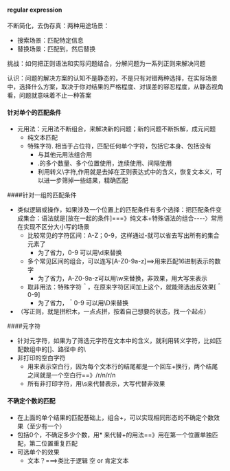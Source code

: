 #### regular expression

不断简化，去伪存真：两种用途场景：

* 搜索场景：匹配特定信息
* 替换场景：匹配到，然后替换

挑战：如何把正则语法和实际问题结合，分解问题为一系列正则来解决问题

认识：问题的解决方案的认知不是静态的，不是只有对错两种选择，在实际场景中，选择什么方案，取决于你对结果的严格程度、对误差的容忍程度，从静态视角看，问题就意味着不止一种答案



#### 针对单个的匹配条件

* 元用法：元用法不断组合，来解决新的问题；新的问题不断拆解，成元问题
  * 纯文本匹配
  * 特殊字符.  相当于占位符，匹配任何单个字符，包括它本身、包括没有
    * 与其他元用法组合用
    * .的多个数量、多个位置使用，连续使用、间隔使用
    * 利用转义\字符,作用就是去掉在正则表达式中的含义，恢复文本义，可以进一步筛掉一些结果，精确匹配

####针对一组的匹配条件

* 类似逻辑或操作，如果涉及一个位置上的匹配条件有多个选择：把匹配条件变成集合：语法就是[放在一起的条件]===》纯文本+特殊语法的组合----〉常用在实现不区分大小写的场景
  * 比较常见的字符区间：A-Z；0-9，这样通过-就可以省去写出所有的集合元素了
    * 为了省力，0-9 可以用\d来替换
  * 多个常见区间的组合，可以连写[A-Z0-9a-z]==>用来匹配16进制表示的数字
    * 为了省力，A-Z0-9a-z可以用\w来替换，非效果，用大写来表示
  * 取非用法：特殊字符＾，在原来字符区间加上这个，就能筛选出反效果[＾0-9]
    * 为了省力，＾0-9 可以用\D来替换
* （写正则，就是拼积木，一点点拼，按着自己想要的状态，找一个起点）



####元字符

* 针对元字符，如果为了筛选元字符在文本中的含义，就利用转义字符，比如匹配数组中的[]、路径中 的\
* 非打印的空白字符
  * 用来表示空白行，因为每个文本行的结尾都是一个回车+换行，两个结尾之间就是一个空白行==》/r/n/r/n
  * 所有非打印字符，用\s来代替表示，大写代替非效果



#### 不确定个数的匹配

* 在上面的单个结果的匹配基础上，组合+，可以实现相同形态的不确定个数效果（至少有一个）
* 包括0个，不确定多少个数，用* 来代替+的用法==》用在第一个位置单独匹配，第二位置重复匹配
* 可选单个的效果
  * 文本？===>类比于逻辑 空 or 肯定文本

